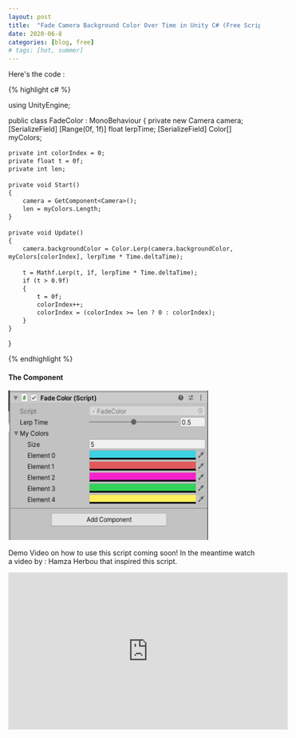 ```yaml
---
layout: post
title:  "Fade Camera Background Color Over Time in Unity C# (Free Script)"
date: 2020-06-8
categories: [blog, free]
# tags: [hot, summer]
---
```

<!--
You'll find this post in your `_posts` directory - edit this post and re-build (or run with the `-w` switch) to see your changes!
To add new posts, simply add a file in the `_posts` directory that follows the convention: YYYY-MM-DD-name-of-post.ext.

Jekyll also offers powerful support for code snippets:

{% highlight ruby %}
def print_hi(name)
  puts "Hi, #{name}"
end
print_hi('Tom')
#=> prints 'Hi, Tom' to STDOUT.
{% endhighlight %}

Check out the [Jekyll docs][jekyll] for more info on how to get the most out of Jekyll. File all bugs/feature requests at [Jekyll's GitHub repo][jekyll-gh].

[jekyll-gh]: https://github.com/jekyll/jekyll
[jekyll]:    http://jekyllrb.com

-->
<div>
<p>
Here's the code :
</p>

<!-- <img
src = "http://localhost:4000/assets/screenshot.jpg"
alt = "my helpful screenshot"
style="width:300px;height:300px;"
/> -->

{% highlight c# %}

using UnityEngine;

public class FadeColor : MonoBehaviour
{
    private new Camera camera;
    [SerializeField] [Range(0f, 1f)] float lerpTime;
    [SerializeField] Color[] myColors;

    private int colorIndex = 0;
    private float t = 0f;
    private int len;

    private void Start()
    {
        camera = GetComponent<Camera>();
        len = myColors.Length;
    }

    private void Update()
    {
        camera.backgroundColor = Color.Lerp(camera.backgroundColor, myColors[colorIndex], lerpTime * Time.deltaTime);

        t = Mathf.Lerp(t, 1f, lerpTime * Time.deltaTime);
        if (t > 0.9f)
        {
            t = 0f;
            colorIndex++;
            colorIndex = (colorIndex >= len ? 0 : colorIndex);
        }
    }

}

{% endhighlight %}

<H4>The Component</H4>
<img src="/assets/FadeColorComponent.png" alt="FadeColorComponent" style="width:400px; height:300px;">

<p>
Demo Video on how to use this script coming soon!
In the meantime watch a video by : Hamza Herbou that inspired this script.
</p>

<div class="embed-responsive embed-responsive-16by9">
	<iframe width="560" height="315, initial-scale=1" src="https://www.youtube.com/embed/C_f2ChrcSSM" frameborder="0" allowfullscreen></iframe>
    <!-- <iframe width="560" height="315" src="https://www.youtube.com/embed/C_f2ChrcSSM" frameborder="0" allow="accelerometer; autoplay; encrypted-media; gyroscope; picture-in-picture" allowfullscreen></iframe> -->
</div>

</div>
